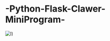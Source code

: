 # -Python-Flask-Clawer-MiniProgram-

![l]([https://gitee.com/wB0b0/imgs/blob/master/41583885856_.pic.jpg))
